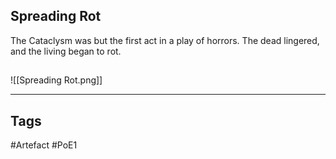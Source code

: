 ## Spreading Rot
The Cataclysm was but the first act in a play of horrors.
The dead lingered, and the living began to rot.
##
![[Spreading Rot.png]]

---
## Tags
#Artefact
#PoE1